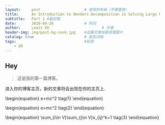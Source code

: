 ```yaml
---
layout:     post   				    # 使用的布局（不需要改）
title:      An Introduction to Benders Decomposition in Solving Large Mixed Integer Linear Problem				# 标题 
subtitle:   Part 1 #副标题
date:       2020-04-26 				# 时间
author:     Lewis XU 						# 作者
header-img: img/post-bg-cook.jpg 	#这篇文章标题背景图片
catalog: true 						# 是否归档
tags:								#标签
    - OR
---
```




## Hey
>这是我的第一篇博客。

进入你的博客主页，新的文章将会出现在你的主页上.


\begin{equation}
e=mc^2 \tag{1}
\end{equation}

\begin{equation}
e=mc^2 \tag{2}
\end{equation}

\begin{equation}
\sum_{i\in V}\sum_{j\in V}x_{ij}^k=1 \tag{3}
\end{equation}

